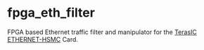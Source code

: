 fpga_eth_filter
===============

FPGA based Ethernet traffic filter and manipulator for the [TerasIC ETHERNET-HSMC](http://www.terasic.com.tw/cgi-bin/page/archive.pl?Language=English&CategoryNo=71&No=355) Card.
